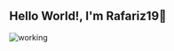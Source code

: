 ## Hello World!, I'm Rafariz19👋

<!--
**Rafariz19/Rafariz19** is a ✨ _special_ ✨ repository because its `README.md` (this file) appears on your GitHub profile.

Here are some ideas to get you started:

- 🔭 I’m currently working on ...
- 🌱 I’m currently learning ...
- 👯 I’m looking to collaborate on ...
- 🤔 I’m looking for help with ...
- 💬 Ask me about ...
- 📫 How to reach me: ...
- 😄 Pronouns: ...
- ⚡ Fun fact: ...
-->

![working](https://media1.giphy.com/media/v1.Y2lkPTc5MGI3NjExMzhmbXRiaXB0eGNyM3Z3bjc5dHRyNXdxZ3IwMWI5NGRtdXNvamlrayZlcD12MV9pbnRlcm5hbF9naWZfYnlfaWQmY3Q9Zw/8gSh4No47eIGA/giphy.gif)